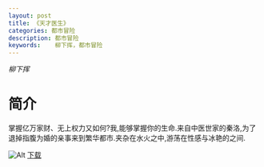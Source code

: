 ```yaml
---
layout: post
title: 《天才医生》
categories: 都市冒险
description: 都市冒险
keywords:    柳下挥，都市冒险
---
```

*柳下挥*

# 简介

掌握亿万家财、无上权力又如何?我,能够掌握你的生命.来自中医世家的秦洛,为了退掉指腹为婚的亲事来到繁华都市.夹杂在水火之中,游荡在性感与冰艳的之间.


![Alt](https://i.loli.net/2021/08/20/UlK5xvqDji92STy.jpg)
[下载](www.google.com)